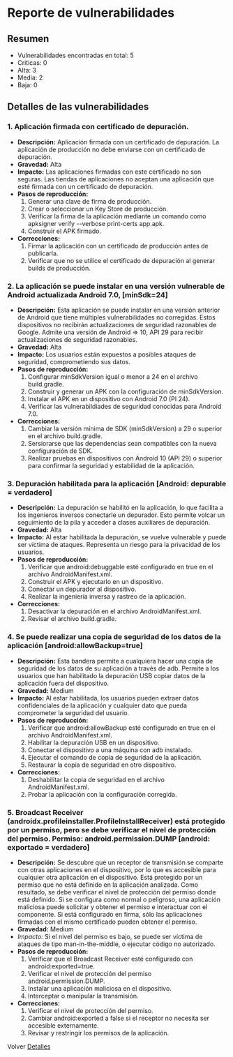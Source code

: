 # Reporte de vulnerabilidades

## Resumen
- Vulnerabilidades encontradas en total: 5
- Criticas: 0
- Alta: 3
- Media: 2
- Baja: 0

## Detalles de las vulnerabilidades
### 1. Aplicación firmada con certificado de depuración.
- **Descripción:** Aplicación firmada con un certificado de depuración. La aplicación de producción no debe enviarse con un certificado de depuración.
- **Gravedad:** Alta
- **Impacto:** Las aplicaciones firmadas con este certificado no son seguras. Las tiendas de aplicaciones no aceptan una aplicación que esté firmada con un certificado de depuración.
- **Pasos de reproducción:**
  1. Generar una clave de firma de producción.
  2. Crear o seleccionar un Key Store de producción.
  3. Verificar la firma de la aplicación mediante un comando como apksigner verify --verbose  print-certs app.apk.
  4. Construir el APK firmado.
- **Correcciones:**
  1. Firmar la aplicación con un certificado de producción antes de publicarla.
  2. Verificar que no se utilice el certificado de depuración al generar builds de producción.

### 2. La aplicación se puede instalar en una versión vulnerable de Android actualizada Android 7.0, [minSdk=24]
- **Descripción:** Esta aplicación se puede instalar en una versión anterior de Android que tiene múltiples vulnerabilidades no corregidas. Estos dispositivos no recibirán actualizaciones de seguridad razonables de Google. Admite una versión de Android => 10, API 29 para recibir actualizaciones de seguridad razonables.
- **Gravedad:** Alta
- **Impacto:** Los usuarios están expuestos a posibles ataques de seguridad, comprometiendo sus datos.
- **Pasos de reproducción:**
  1. Configurar minSdkVersion igual o menor a 24 en el archivo build.gradle.
  2. Construir y generar un APK con la configuración de minSdkVersion.
  3. Instalar el APK en un dispositivo con Android 7.0 (PI 24).
  4. Verificar las vulnerabildiades de seguridad conocidas para Android 7.0.
- **Correcciones:**
  1. Cambiar la versión mínima de SDK (minSdkVersion) a 29 o superior en el archivo build.gradle.
  2. Sersiorarse que las dependencias sean compatibles con la nueva configuración de SDK.
  3. Realizar pruebas en dispositivos con Android 10 (API 29) o superior para confirmar la seguridad y estabilidad de la aplicación.

### 3. Depuración habilitada para la aplicación [Android: depurable = verdadero]
- **Descripción:** La depuración se habilitó en la aplicación, lo que facilita a los ingenieros inversos conectarle un depurador. Esto permite volcar un seguimiento de la pila y acceder a clases auxiliares de depuración.
- **Gravedad:** Alta
- **Impacto:** Al estar habilitada la depuración, se vuelve vulnerable y puede ser víctima de ataques. Representa un riesgo para la privacidad de los usuarios.
- **Pasos de reproducción:**
  1. Verificar que android:debuggable esté configurado en true en el archivo AndroidManifest.xml.
  2. Construir el APK y ejecutarlo en un dispositivo.
  3. Conectar un depurador al dispositivo.
  4. Realizar la ingeniería inversa y rastreo de la aplicación.
- **Correcciones:**
  1. Desactivar la depuración en el archivo AndroidManifest.xml.
  2. Revisar el archivo build.gradle.

### 4. Se puede realizar una copia de seguridad de los datos de la aplicación [android:allowBackup=true]
- **Descripción:** Esta bandera permite a cualquiera hacer una copia de seguridad de los datos de su aplicación a través de adb. Permite a los usuarios que han habilitado la depuración USB copiar datos de la aplicación fuera del dispositivo.
- **Gravedad:** Medium
- **Impacto:** Al estar habilitada, los usuarios pueden extraer datos confidenciales de la aplicación y cualquier dato que pueda comprometer la seguridad del usuario.
- **Pasos de reproducción:**
  1. Verificar que android:allowBackup esté configurado en true en el archivo AndroidManifest.xml.
  2. Habilitar la depuración USB en un dispositivo.
  3. Conectar el dispositivo a una máquina con adb instalado.
  4. Ejecutar el comando de copia de seguridad de la aplicación.
  5. Restaurar la copia de seguridad en otro dispositivo.
- **Correcciones:**
  1. Deshabilitar la copia de seguridad en el archivo AndroidManifest.xml.
  2. Probar la aplicación con la configuración corregida.

### 5. Broadcast Receiver (androidx.profileinstaller.ProfileInstallReceiver) está protegido por un permiso, pero se debe verificar el nivel de protección del permiso. Permiso: android.permission.DUMP [android: exportado = verdadero]
- **Descripción:** Se descubre que un receptor de transmisión se comparte con otras aplicaciones en el dispositivo, por lo que es accesible para cualquier otra aplicación en el dispositivo. Está protegido por un permiso que no está definido en la aplicación analizada. Como resultado, se debe verificar el nivel de protección del permiso donde está definido. Si se configura como normal o peligroso, una aplicación maliciosa puede solicitar y obtener el permiso e interactuar con el componente. Si está configurado en firma, sólo las aplicaciones firmadas con el mismo certificado pueden obtener el permiso.
- **Gravedad:** Medium
- *Impacto:* Si el nivel del permiso es bajo, se puede ser víctima de ataques de tipo man-in-the-middle, o ejecutar código no autorizado.
- **Pasos de reproducción:**
  1. Verificar que el Broadcast Receiver esté configurado con android:exported=true.
  2. Verificar el nivel de protección del permiso android.permission.DUMP.
  3. Instalar una aplicación maliciosa en el dispositivo.
  4. Interceptar o manipular la transmisión.
- **Correcciones:**
  1. Verificar el nivel de protección del permiso.
  2. Cambiar android:exported a false si el receptor no necesita ser accesible externamente.
  3. Revisar y restringir los permisos de la aplicación.

Volver [Detalles ](Detalles.md)
